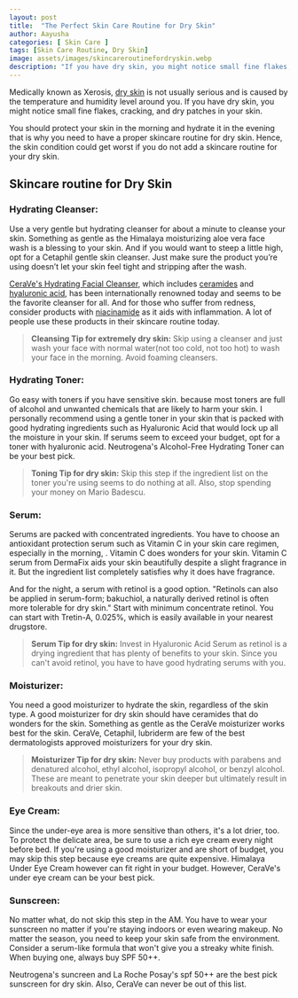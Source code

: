 ```yaml
---
layout: post
title:  "The Perfect Skin Care Routine for Dry Skin"
author: Aayusha
categories: [ Skin Care ]
tags: [Skin Care Routine, Dry Skin]
image: assets/images/skincareroutinefordryskin.webp
description: "If you have dry skin, you might notice small fine flakes, cracking and dry patches in your skin. Skin care routine for dry skin should be peculiar, protecting your skin in the morning and hydrating it in the evening."
---
```


Medically known as Xerosis, <a href="https://www.sheenyskincare.com/dry-skin-causes-and-treatment/" target="_blank">dry skin</a> is not usually serious and is caused by the temperature and humidity level around you. If you have dry skin, you might notice small fine flakes, cracking, and dry patches in your skin.

You should protect your skin in the morning and hydrate it in the evening that is why you need to have a proper skincare routine for dry skin. Hence, the skin condition could get worst if you do not add a skincare routine for your dry skin.

## Skincare routine for Dry Skin

### Hydrating Cleanser:
Use a very gentle but hydrating cleanser for about a minute to cleanse your skin. Something as gentle as the Himalaya moisturizing aloe vera face wash is a blessing to your skin. And if you would want to steep a little high, opt for a Cetaphil gentle skin cleanser. Just make sure the product you’re using doesn’t let your skin feel tight and stripping after the wash.

<a href="https://www.sheenyskincare.com/cerave-hydrating-facial-cleanser/" target="_blank">CeraVe's Hydrating Facial Cleanser</a>, which includes <a href="https://www.sheenyskincare.com/what-is-ceramide/" target="_blank">ceramides</a> and <a href="https://www.sheenyskincare.com/hyaluronic-acid-skin-benefits-uses/" target="_blank">hyaluronic acid</a>, has been internationally renowned today and seems to be the favorite cleanser for all. And for those who suffer from redness, consider products with <a href="https://www.sheenyskincare.com/what-is-niacinamide/" target="_blank">niacinamide</a> as it aids with inflammation. A lot of people use these products in their skincare routine today.


> **Cleansing Tip for extremely dry skin:**
Skip using a cleanser and just wash your face with normal water(not too cold, not too hot) to wash your face in the morning. Avoid foaming cleansers.



### Hydrating Toner:
Go easy with toners if you have sensitive skin. because most toners are full of alcohol and unwanted chemicals that are likely to harm your skin. I personally recommend using a gentle toner in your skin that is packed with good hydrating ingredients such as Hyaluronic Acid that would lock up all the moisture in your skin. If serums seem to exceed your budget, opt for a toner with hyaluronic acid.
Neutrogena's Alcohol-Free Hydrating Toner can be your best pick.


> **Toning Tip for dry skin:**
Skip this step if the ingredient list on the toner you're using seems to do nothing at all. Also, stop spending your money on Mario Badescu.


### Serum:
Serums are packed with concentrated ingredients. You have to choose an antioxidant protection serum such as Vitamin C in your skin care regimen, especially in the morning, . Vitamin C does wonders for your skin. Vitamin C serum from DermaFix aids your skin beautifully despite a slight fragrance in it. But the ingredient list completely satisfies why it does have fragrance.


And for the night, a serum with retinol is a good option. "Retinols can also be applied in serum-form; bakuchiol, a naturally derived retinol is often more tolerable for dry skin." Start with minimum concentrate retinol. You can start with Tretin-A, 0.025%, which is easily available in your nearest drugstore.


> **Serum Tip for dry skin:**
Invest in Hyaluronic Acid Serum as retinol is a drying ingredient that has plenty of benefits to your skin. Since you can't avoid retinol, you have to have good hydrating serums with you.


### Moisturizer:
You need a good moisturizer to hydrate the skin, regardless of the skin type. A good moisturizer for dry skin should have ceramides that do wonders for the skin. Something as gentle as the CeraVe moisturizer works best for the skin. CeraVe, Cetaphil, lubriderm are few of the best dermatologists approved moisturizers for your dry skin.


> **Moisturizer Tip for dry skin:**
Never buy products with parabens and denatured alcohol, ethyl alcohol, isopropyl alcohol, or benzyl alcohol. These are meant to penetrate your skin deeper but ultimately result in breakouts and drier skin.


### Eye Cream:
Since the under-eye area is more sensitive than others, it's a lot drier, too. To protect the delicate area, be sure to use a rich eye cream every night before bed. If you're using a good moisturizer and are short of budget, you may skip this step because eye creams are quite expensive.
Himalaya Under Eye Cream however can fit right in your budget. However, CeraVe's under eye cream can be your best pick.


### Sunscreen:
No matter what, do not skip this step in the AM. You have to wear your sunscreen no matter if you're staying indoors or even wearing makeup. No matter the season, you need to keep your skin safe from the environment. Consider a serum-like formula that won't give you a streaky white finish.
When buying one, always buy SPF 50++.


Neutrogena's suncreen and La Roche Posay's spf 50++ are the best pick sunscreen for dry skin. Also, CeraVe can never be out of this list.

